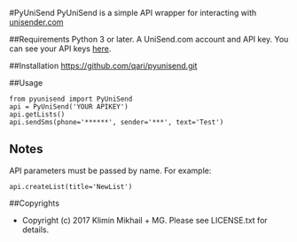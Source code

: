 #PyUniSend
PyUniSend is a simple API wrapper for interacting with [unisender.com](http://www.unisender.com/ru/?a=112233)

##Requirements
Python 3 or later.
A UniSend.com account and API key. You can see your API keys [here](https://www.unisender.com/ru/user_info/?a=112233).

##Installation
    https://github.com/qari/pyunisend.git

##Usage

    from pyunisend import PyUniSend
    api = PyUniSend('YOUR APIKEY')
    api.getLists()
    api.sendSms(phone='******', sender='***', text='Test')

## Notes
API parameters must be passed by name. For example:  

    api.createList(title='NewList')

##Copyrights

* Copyright (c) 2017 Klimin Mikhail + MG. Please see LICENSE.txt for details.